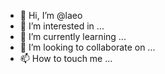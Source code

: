 - 👋 Hi, I’m @laeo
- 👀 I’m interested in ...
- 🌱 I’m currently learning ...
- 💞️ I’m looking to collaborate on ...
- 📫 How to touch me ...

<!---
laeo/laeo is a ✨ special ✨ repository because its `README.md` (this file) appears on your GitHub profile.
You can click the Preview link to take a look at your changes.
--->
